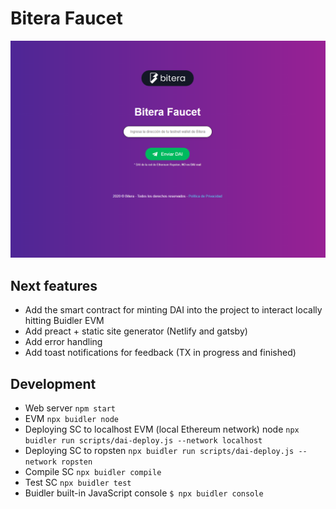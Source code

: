 # Bitera Faucet

![alt text](https://github.com/mattiascaricato/bitera-faucet/blob/master/app/assets/app.PNG?raw=true)

## Next features
- Add the smart contract for minting DAI into the project to interact locally hitting Buidler EVM
- Add preact + static site generator (Netlify and gatsby)
- Add error handling
- Add toast notifications for feedback (TX in progress and finished)

## Development

- Web server ```npm start```
- EVM ```npx buidler node```
- Deploying SC to localhost EVM (local Ethereum network) node ```npx buidler run scripts/dai-deploy.js --network localhost```
- Deploying SC to ropsten ```npx buidler run scripts/dai-deploy.js --network ropsten```
- Compile SC ```npx buidler compile```
- Test SC ```npx buidler test```
- Buidler built-in JavaScript console ```$ npx buidler console```
